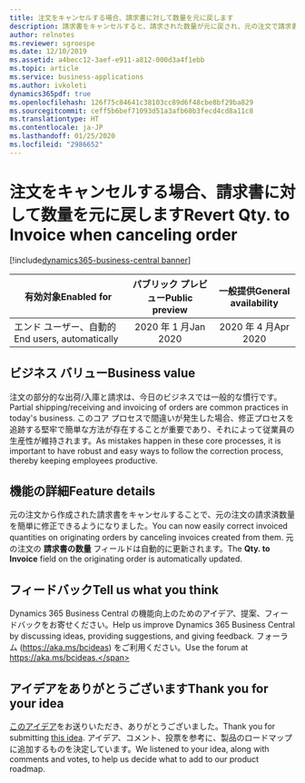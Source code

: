 ```yaml
---
title: 注文をキャンセルする場合、請求書に対して数量を元に戻します
description: 請求書をキャンセルすると、請求された数量が元に戻され、元の注文で請求書の数量がリセットされるようになりました。
author: relnotes
ms.reviewer: sgroespe
ms.date: 12/10/2019
ms.assetid: a4becc12-3aef-e911-a812-000d3a4f1ebb
ms.topic: article
ms.service: business-applications
ms.author: ivkoleti
dynamics365pdf: true
ms.openlocfilehash: 126f75c84641c38103cc89d6f48cbe8bf29ba829
ms.sourcegitcommit: ceff5b6bef71093d51a3afb60b3fecd4cd8a11c8
ms.translationtype: HT
ms.contentlocale: ja-JP
ms.lasthandoff: 01/25/2020
ms.locfileid: "2986652"
---
```

# <a name="revert-qty-to-invoice-when-canceling-order"></a><span data-ttu-id="948a5-103">注文をキャンセルする場合、請求書に対して数量を元に戻します</span><span class="sxs-lookup"><span data-stu-id="948a5-103">Revert Qty. to Invoice when canceling order</span></span>
[!include[dynamics365-business-central banner](../includes/dynamics365-business-central.md)]

| <span data-ttu-id="948a5-104">有効対象</span><span class="sxs-lookup"><span data-stu-id="948a5-104">Enabled for</span></span>    |  <span data-ttu-id="948a5-105">パブリック プレビュー</span><span class="sxs-lookup"><span data-stu-id="948a5-105">Public preview</span></span> | <span data-ttu-id="948a5-106">一般提供</span><span class="sxs-lookup"><span data-stu-id="948a5-106">General availability</span></span> | 
| ---------- | :----------: |:----------: |
|<span data-ttu-id="948a5-107">エンド ユーザー、自動的</span><span class="sxs-lookup"><span data-stu-id="948a5-107">End users, automatically</span></span>|<span data-ttu-id="948a5-108">2020 年 1 月</span><span class="sxs-lookup"><span data-stu-id="948a5-108">Jan 2020</span></span>| <span data-ttu-id="948a5-109">2020 年 4 月</span><span class="sxs-lookup"><span data-stu-id="948a5-109">Apr 2020</span></span>|


## <a name="business-value"></a><span data-ttu-id="948a5-110">ビジネス バリュー</span><span class="sxs-lookup"><span data-stu-id="948a5-110">Business value</span></span>
<!-- bv start -->
<span data-ttu-id="948a5-111">注文の部分的な出荷/入庫と請求は、今日のビジネスでは一般的な慣行です。</span><span class="sxs-lookup"><span data-stu-id="948a5-111">Partial shipping/receiving and invoicing of orders are common practices in today's business.</span></span> <span data-ttu-id="948a5-112">このコア プロセスで間違いが発生した場合、修正プロセスを追跡する堅牢で簡単な方法が存在することが重要であり、それによって従業員の生産性が維持されます。</span><span class="sxs-lookup"><span data-stu-id="948a5-112">As mistakes happen in these core processes, it is important to have robust and easy ways to follow the correction process, thereby keeping employees productive.</span></span> 
<!-- bv end -->



## <a name="feature-details"></a><span data-ttu-id="948a5-113">機能の詳細</span><span class="sxs-lookup"><span data-stu-id="948a5-113">Feature details</span></span>
<!--feature detail start -->
<span data-ttu-id="948a5-114">元の注文から作成された請求書をキャンセルすることで、元の注文の請求済数量を簡単に修正できるようになりました。</span><span class="sxs-lookup"><span data-stu-id="948a5-114">You can now easily correct invoiced quantities on originating orders by canceling invoices created from them.</span></span> <span data-ttu-id="948a5-115">元の注文の **請求書の数量** フィールドは自動的に更新されます。</span><span class="sxs-lookup"><span data-stu-id="948a5-115">The **Qty. to Invoice** field on the originating order is automatically updated.</span></span> 
<!--feature detail end -->






## <a name="tell-us-what-you-think"></a><span data-ttu-id="948a5-116">フィードバック</span><span class="sxs-lookup"><span data-stu-id="948a5-116">Tell us what you think</span></span>
<span data-ttu-id="948a5-117">Dynamics 365 Business Central の機能向上のためのアイデア、提案、フィードバックをお寄せください。</span><span class="sxs-lookup"><span data-stu-id="948a5-117">Help us improve Dynamics 365 Business Central by discussing ideas, providing suggestions, and giving feedback.</span></span> <span data-ttu-id="948a5-118">フォーラム (https://aka.ms/bcideas) をご利用ください。</span><span class="sxs-lookup"><span data-stu-id="948a5-118">Use the forum at https://aka.ms/bcideas.</span></span>



## <a name="thank-you-for-your-idea"></a><span data-ttu-id="948a5-119">アイデアをありがとうございます</span><span class="sxs-lookup"><span data-stu-id="948a5-119">Thank you for your idea</span></span>
<span data-ttu-id="948a5-120">[このアイデア](https://experience.dynamics.com/ideas/idea/?ideaid=e64f533a-783c-e911-867a-0003ff689eb8)をお送りいただき、ありがとうございました。</span><span class="sxs-lookup"><span data-stu-id="948a5-120">Thank you for submitting [this idea](https://experience.dynamics.com/ideas/idea/?ideaid=e64f533a-783c-e911-867a-0003ff689eb8).</span></span> <span data-ttu-id="948a5-121">アイデア、コメント、投票を参考に、製品のロードマップに追加するものを決定しています。</span><span class="sxs-lookup"><span data-stu-id="948a5-121">We listened to your idea, along with comments and votes, to help us decide what to add to our product roadmap.</span></span>
